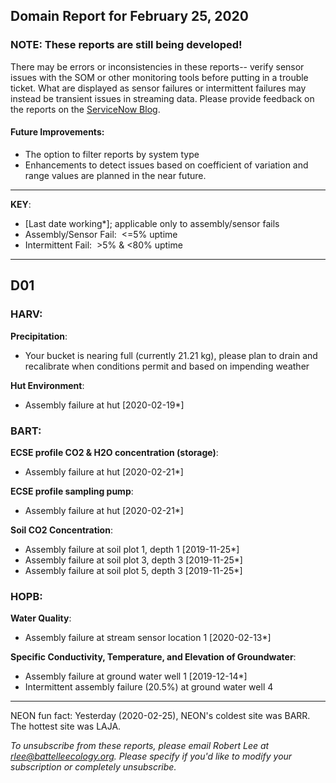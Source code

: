 ## Domain Report for February 25, 2020


### NOTE: These reports are still being developed!
There may be errors or inconsistencies in these reports-- verify sensor issues with the SOM or other monitoring tools before putting in a trouble ticket. What are displayed as sensor failures or intermittent failures may instead be transient issues in streaming data.
Please provide feedback on the reports on the [ServiceNow Blog](https://neon.service-now.com/community?id=community_blog&sys_id=9b4fbe8adbed734017ecf9041d9619be).

#### Future Improvements: 
 - The option to filter reports by system type 
 - Enhancements to detect issues based on coefficient of variation and range values are planned in the near future.

***

**KEY**:

 - [Last date working*]; applicable only to assembly/sensor fails
 - Assembly/Sensor Fail:&nbsp;&nbsp;<=5% uptime
 - Intermittent Fail:&nbsp;&nbsp;>5% & <80% uptime

***
## D01

### HARV:

**Precipitation**:
 - Your bucket is nearing full (currently 21.21 kg), please plan to drain and recalibrate when conditions permit and based on impending weather

**Hut Environment**:
 - Assembly failure at hut [2020-02-19*]

### BART:

**ECSE profile CO2 & H2O concentration (storage)**:
 - Assembly failure at hut [2020-02-21*]

**ECSE profile sampling pump**:
 - Assembly failure at hut [2020-02-21*]

**Soil CO2 Concentration**:
 - Assembly failure at soil plot 1, depth 1 [2019-11-25*]
 - Assembly failure at soil plot 3, depth 3 [2019-11-25*]
 - Assembly failure at soil plot 5, depth 3 [2019-11-25*]

### HOPB:

**Water Quality**:
 - Assembly failure at stream sensor location 1 [2020-02-13*]

**Specific Conductivity, Temperature, and Elevation of Groundwater**:
 - Assembly failure at ground water well 1 [2019-12-14*]
 - Intermittent assembly failure (20.5%) at ground water well 4

***
NEON fun fact: Yesterday (2020-02-25), NEON's coldest site was BARR. The hottest site was LAJA.

_To unsubscribe from these reports, please email Robert Lee at rlee@battelleecology.org. Please specify if you'd like to modify your subscription or completely unsubscribe._
